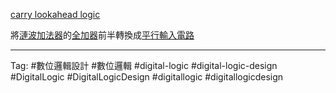 [carry lookahead logic](carry%20lookahead%20logic.md)

將[漣波加法器](漣波加法器.md)的[全加器](全加器.md)前半轉換成[平行輸入電路](平行輸入電路.md)

---

Tag: #數位邏輯設計 #數位邏輯 #digital-logic #digital-logic-design #DigitalLogic #DigitalLogicDesign #digitallogic #digitallogicdesign 
